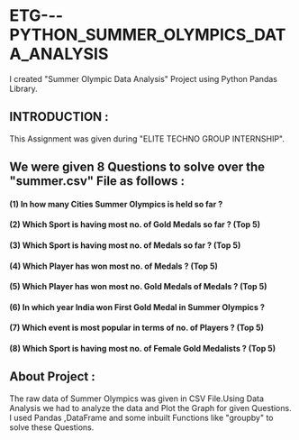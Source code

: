 # ETG---PYTHON_SUMMER_OLYMPICS_DATA_ANALYSIS
I created "Summer Olympic Data Analysis"  Project using Python Pandas Library.

## INTRODUCTION :

This Assignment was given during "ELITE TECHNO GROUP INTERNSHIP".

## We were given 8 Questions to solve over the "summer.csv" File as follows :

#### (1) In how many Cities Summer Olympics is held so far ?
#### (2) Which Sport is having most no. of Gold Medals so far ? (Top 5)
#### (3) Which Sport is having most no. of Medals so far ? (Top 5)
#### (4) Which Player has won most no. of Medals ? (Top 5)
#### (5) Which Player has won most no. Gold Medals of Medals ? (Top 5)
#### (6) In which year India won First Gold Medal in Summer Olympics ?
#### (7) Which event is most popular in terms of no. of Players ? (Top 5)
#### (8) Which Sport is having most no. of Female Gold Medalists ? (Top 5)

## About Project :

The raw data of Summer Olympics was given in CSV File.Using Data Analysis we had to analyze the data and Plot the Graph for given Questions.
I used Pandas ,DataFrame and some inbuilt Functions like "groupby"  to solve these Questions.
